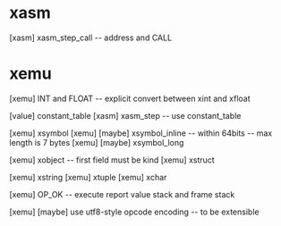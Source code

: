 # xasm

[xasm] xasm_step_call -- address and CALL

# xemu

[xemu] INT and FLOAT -- explicit convert between xint and xfloat

[value] constant_table
[xasm] xasm_step -- use constant_table

[xemu] xsymbol
[xemu] [maybe] xsymbol_inline -- within 64bits -- max length is 7 bytes
[xemu] [maybe] xsymbol_long

[xemu] xobject -- first field must be kind
[xemu] xstruct

[xemu] xstring
[xemu] xtuple
[xemu] xchar

[xemu] OP_OK -- execute report value stack and frame stack

[xemu] [maybe] use utf8-style opcode encoding -- to be extensible
